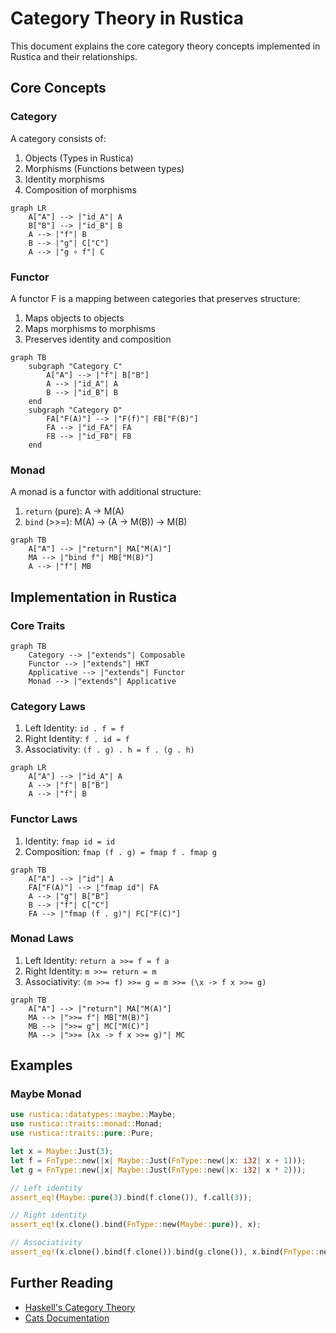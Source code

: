 # Category Theory in Rustica

This document explains the core category theory concepts implemented in Rustica and their relationships.

## Core Concepts

### Category

A category consists of:
1. Objects (Types in Rustica)
2. Morphisms (Functions between types)
3. Identity morphisms
4. Composition of morphisms

```mermaid
graph LR
    A["A"] --> |"id_A"| A
    B["B"] --> |"id_B"| B
    A --> |"f"| B
    B --> |"g"| C["C"]
    A --> |"g ∘ f"| C
```

### Functor

A functor F is a mapping between categories that preserves structure:
1. Maps objects to objects
2. Maps morphisms to morphisms
3. Preserves identity and composition

```mermaid
graph TB
    subgraph "Category C"
        A["A"] --> |"f"| B["B"]
        A --> |"id_A"| A
        B --> |"id_B"| B
    end
    subgraph "Category D"
        FA["F(A)"] --> |"F(f)"| FB["F(B)"]
        FA --> |"id_FA"| FA
        FB --> |"id_FB"| FB
    end
```

### Monad

A monad is a functor with additional structure:
1. `return` (pure): A -> M(A)
2. `bind` (>>=): M(A) -> (A -> M(B)) -> M(B)

```mermaid
graph TB
    A["A"] --> |"return"| MA["M(A)"]
    MA --> |"bind f"| MB["M(B)"]
    A --> |"f"| MB
```

## Implementation in Rustica

### Core Traits

```mermaid
graph TB
    Category --> |"extends"| Composable
    Functor --> |"extends"| HKT
    Applicative --> |"extends"| Functor
    Monad --> |"extends"| Applicative
```

### Category Laws

1. Left Identity: `id . f = f`
2. Right Identity: `f . id = f`
3. Associativity: `(f . g) . h = f . (g . h)`

```mermaid
graph LR
    A["A"] --> |"id_A"| A
    A --> |"f"| B["B"]
    A --> |"f"| B
```

### Functor Laws

1. Identity: `fmap id = id`
2. Composition: `fmap (f . g) = fmap f . fmap g`

```mermaid
graph TB
    A["A"] --> |"id"| A
    FA["F(A)"] --> |"fmap id"| FA
    A --> |"g"| B["B"]
    B --> |"f"| C["C"]
    FA --> |"fmap (f . g)"| FC["F(C)"]
```

### Monad Laws

1. Left Identity: `return a >>= f = f a`
2. Right Identity: `m >>= return = m`
3. Associativity: `(m >>= f) >>= g = m >>= (\x -> f x >>= g)`

```mermaid
graph TB
    A["A"] --> |"return"| MA["M(A)"]
    MA --> |">>= f"| MB["M(B)"]
    MB --> |">>= g"| MC["M(C)"]
    MA --> |">>= (λx -> f x >>= g)"| MC
```

## Examples

### Maybe Monad

```rust
use rustica::datatypes::maybe::Maybe;
use rustica::traits::monad::Monad;
use rustica::traits::pure::Pure;

let x = Maybe::Just(3);
let f = FnType::new(|x| Maybe::Just(FnType::new(|x: i32| x + 1)));
let g = FnType::new(|x| Maybe::Just(FnType::new(|x: i32| x * 2)));

// Left identity
assert_eq!(Maybe::pure(3).bind(f.clone()), f.call(3));

// Right identity
assert_eq!(x.clone().bind(FnType::new(Maybe::pure)), x);

// Associativity
assert_eq!(x.clone().bind(f.clone()).bind(g.clone()), x.bind(FnType::new(move |y| f.call(y).bind(g.clone()))));
```

## Further Reading

- [Haskell's Category Theory](https://wiki.haskell.org/Category_theory)
- [Cats Documentation](https://typelevel.org/cats/)
